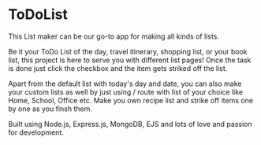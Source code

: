 # ToDoList

This List maker can be our go-to app for making all kinds of lists. 

Be it your ToDo List of the day, travel itinerary, shopping list, or your book list, this project is here to serve you with different list pages! 
Once the task is done just click the checkbox and the item gets striked off the list.

Apart from the default list with today's day and date, you can also make your custom lists as well by just using /<custom-list> route with list of your 
choice like Home, School, Office etc. Make you own recipe list and strike off items one by one as you finsh them.

Built using Node.js, Express.js, MongoDB, EJS and lots of love and passion for development.
